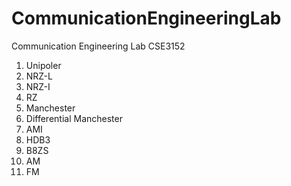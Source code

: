 # CommunicationEngineeringLab
Communication Engineering Lab CSE3152

1. Unipoler
2. NRZ-L
3. NRZ-I
4. RZ
5. Manchester
6. Differential Manchester
7. AMI
8. HDB3
9. B8ZS
10. AM
11. FM
